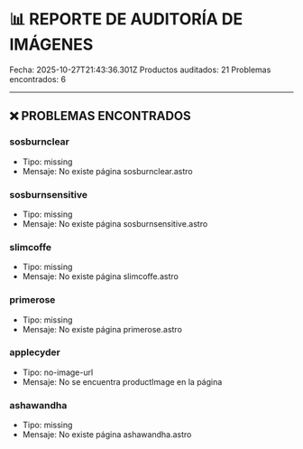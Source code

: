 # 📊 REPORTE DE AUDITORÍA DE IMÁGENES

Fecha: 2025-10-27T21:43:36.301Z
Productos auditados: 21
Problemas encontrados: 6

---

## ❌ PROBLEMAS ENCONTRADOS

### sosburnclear
- Tipo: missing
- Mensaje: No existe página sosburnclear.astro

### sosburnsensitive
- Tipo: missing
- Mensaje: No existe página sosburnsensitive.astro

### slimcoffe
- Tipo: missing
- Mensaje: No existe página slimcoffe.astro

### primerose
- Tipo: missing
- Mensaje: No existe página primerose.astro

### applecyder
- Tipo: no-image-url
- Mensaje: No se encuentra productImage en la página

### ashawandha
- Tipo: missing
- Mensaje: No existe página ashawandha.astro
